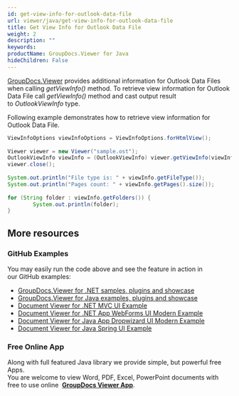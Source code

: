 ```yaml
---
id: get-view-info-for-outlook-data-file
url: viewer/java/get-view-info-for-outlook-data-file
title: Get View Info for Outlook Data File
weight: 2
description: ""
keywords: 
productName: GroupDocs.Viewer for Java
hideChildren: False
---
```

[GroupDocs.Viewer](https://products.groupdocs.com/viewer/java) provides additional information for Outlook Data Files when calling *getViewInfo()* method. To retrieve view information for Outlook Data File call *getViewInfo()* method and cast output result to *OutlookViewInfo* type.

Following example demonstrates how to retrieve view information for Outlook Data File.

```java
ViewInfoOptions viewInfoOptions = ViewInfoOptions.forHtmlView();
 
Viewer viewer = new Viewer("sample.ost");
OutlookViewInfo viewInfo = (OutlookViewInfo) viewer.getViewInfo(viewInfoOptions);
viewer.close();
 
System.out.println("File type is: " + viewInfo.getFileType());
System.out.println("Pages count: " + viewInfo.getPages().size());
 
for (String folder : viewInfo.getFolders()) {
        System.out.println(folder);
}      
```

## More resources
### GitHub Examples
You may easily run the code above and see the feature in action in our GitHub examples:
*   [GroupDocs.Viewer for .NET samples, plugins and showcase](https://github.com/groupdocs-viewer/GroupDocs.Viewer-for-.NET)    
*   [GroupDocs.Viewer for Java examples, plugins and showcase](https://github.com/groupdocs-viewer/GroupDocs.Viewer-for-Java)    
*   [Document Viewer for .NET MVC UI Example](https://github.com/groupdocs-viewer/GroupDocs.Viewer-for-.NET-MVC)    
*   [Document Viewer for .NET App WebForms UI Modern Example](https://github.com/groupdocs-viewer/GroupDocs.Viewer-for-.NET-WebForms)    
*   [Document Viewer for Java App Dropwizard UI Modern Example](https://github.com/groupdocs-viewer/GroupDocs.Viewer-for-Java-Dropwizard)    
*   [Document Viewer for Java Spring UI Example](https://github.com/groupdocs-viewer/GroupDocs.Viewer-for-Java-Spring)
    
### Free Online App
Along with full featured Java library we provide simple, but powerful free Apps.  
You are welcome to view Word, PDF, Excel, PowerPoint documents with free to use online  **[GroupDocs Viewer App](https://products.groupdocs.app/viewer)**.